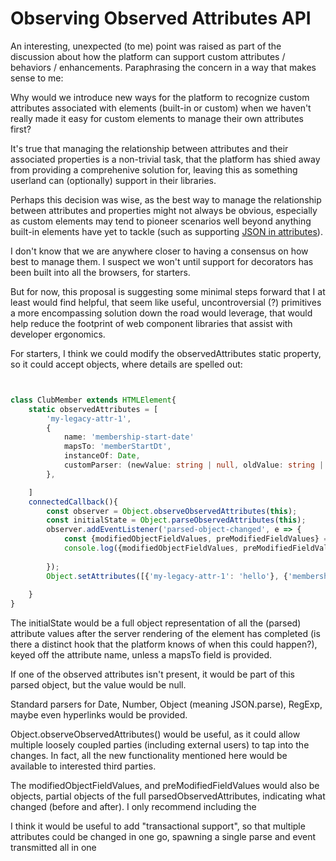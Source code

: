 # Observing Observed Attributes API

An interesting, unexpected (to me) point was raised as part of the discussion about how the platform can support custom attributes / behaviors / enhancements.  Paraphrasing the concern in a way that makes sense to me:

Why would we introduce new ways for the platform to recognize custom attributes associated with elements (built-in or custom) when we haven't really made it easy for custom elements to manage their own attributes first?

It's true that managing the relationship between attributes and their associated properties is a non-trivial task, that the platform has shied away from providing a comprehenive solution for, leaving this as something userland can (optionally) support in their libraries.

Perhaps this decision was wise, as the best way to manage the relationship between attributes and properties might not always be obvious, especially as custom elements may tend to pioneer scenarios well beyond anything built-in elements have yet to tackle (such as supporting [JSON in attributes](https://www.webcomponents.org/element/@google-web-components/google-chart)).

I don't know that we are anywhere closer to having a consensus on how best to manage them.  I suspect we won't until support for decorators has been built into all the browsers, for starters.

But for now, this proposal is suggesting some minimal steps forward that I at least would find helpful, that seem like useful, uncontroversial (?) primitives a more encompassing solution down the road would leverage, that would help reduce the footprint of web component libraries that assist with developer ergonomics.

For starters, I think we could modify the observedAttributes static property, so it could accept objects, where details are spelled out:

```Typescript


class ClubMember extends HTMLElement{
    static observedAttributes = [
        'my-legacy-attr-1', 
        {
            name: 'membership-start-date'
            mapsTo: 'memberStartDt',
            instanceOf: Date,
            customParser: (newValue: string | null, oldValue: string | null, instance: this) => Date(newValue)
        },

    ]
    connectedCallback(){
        const observer = Object.observeObservedAttributes(this);
        const initialState = Object.parseObservedAttributes(this);
        observer.addEventListener('parsed-object-changed', e => {
            const {modifiedObjectFieldValues, preModifiedFieldValues} = e;
            console.log({modifiedObjectFieldValues, preModifiedFieldValues});
            
        });
        Object.setAttributes([{'my-legacy-attr-1': 'hello'}, {'membership-start-date': '2024-11-10'}]);
        
    }
}
```

The initialState would be a full object representation of all the (parsed) attribute values after the server rendering of the element has completed (is there a distinct hook that the platform knows of when this could happen?), keyed off the attribute name, unless a mapsTo field is provided.  

If one of the observed attributes isn't present, it would be part of this parsed object, but the value would be null.

Standard parsers for Date, Number, Object (meaning JSON.parse), RegExp, maybe even hyperlinks would be provided. 

Object.observeObservedAttributes() would be useful, as it could allow multiple loosely coupled parties (including external users) to tap into the changes.  In fact, all the new functionality mentioned here would be available to interested third parties.

The modifiedObjectFieldValues, and preModifiedFieldValues would also be objects, partial objects of the full parsedObservedAttributes, indicating what changed (before and after).  I only recommend including the 

I think it would be useful to add "transactional support", so that multiple attributes could be changed in one go, spawning a single parse and event transmitted all in one 

